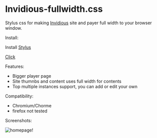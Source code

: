 # Invidious-fullwidth.css

Stylus css for making [Invidious](https://github.com/iv-org/invidious) site and payer full width to your browser window.

Install:

Install [Stylus](https://github.com/openstyles/stylus)

[Click](https://raw.githubusercontent.com/debpalash/Invidious-fullwidth.css/main/Invidious-fullwidth.css)

Features:

* Bigger player page
* Site thumnbs and content uses full width for contents
* Top multiple instances support, you can add or edit your own

Compatibility:

* Chromium/Chorme
* firefox not tested


Screenshots:

![homepage!](/shot1.png "Invidious-fullwidth.css")
